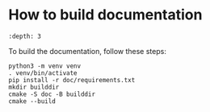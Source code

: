 # How to build documentation

```{contents}
:depth: 3
```

To build the documentation, follow these steps:

```shell
python3 -m venv venv
. venv/bin/activate
pip install -r doc/requirements.txt
mkdir builddir
cmake -S doc -B builddir
cmake --build
```
